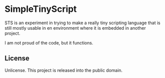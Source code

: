 # SimpleTinyScript
STS is an experiment in trying to make a really tiny scripting language that is still mostly usable in en environment where it is embedded in another project.

I am not proud of the code, but it functions.

## License
Unlicense. This project is released into the public domain.